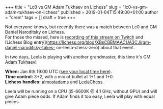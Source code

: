 +++
title = "Lc0 vs GM Adam Tukhaev on Lichess"
slug = "lc0-vs-gm-adam-tukhaev-on-lichess"
published = 2019-01-04T15:49:00+01:00
author = "crem"
tags = []
draft = true
+++

Not everyone knows, but recently there was a match between Lc0 and GM Daniel
Naroditsky on Lichess.  
For those tho missed, here is [recording of this stream on
Twitch](https://www.twitch.tv/videos/352945657) and [Lichess Blog
entry](https://lichess.org/blog/XBsCBBMAACUA3CJi/gm-daniel-naroditsky-takes-
on-leela-chess-zero) about that event.  
  
In two days, Leela is playing with another grandmaster, this time it's GM Adam
Tukhaev!  
  
 **When:** Jan 6th 19:00 UTC ([see your local time
here](https://www.timeanddate.com/worldclock/fixedtime.html?msg=GM+Adam+Tukhaev+vs+Lc0+on+Lichess&iso=20190106T19)).  
 **Time control:** 3+2, with a mix of bullet at 1+1 and 1+0.  
 **Lichess** **handles:** [almostadams](https://lichess.org/@/almostadams) and
[LeelaChess](https://lichess.org/@/LeelaChess).  
  
Leela will be running on a CPU (i5-6600K @ 4.1 GHz, without GPU) and will give
Adam piece odds. If Adam finds it too easy, Leela will play with equal pieces.
